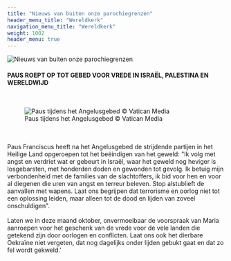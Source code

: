 ```yaml
---
title: "Nieuws van buiten onze parochiegrenzen"
header_menu_title: "Wereldkerk"
navigation_menu_title: "Wereldkerk"
weight: 1002
header_menu: true
---
```


![Nieuws van buiten onze parochiegrenzen](images/nieuws-van-buiten-de-parochie.jpg)




#### PAUS ROEPT OP TOT GEBED VOOR VREDE IN ISRAËL, PALESTINA EN WERELDWIJD
<br>
<figure><img src="images/pb-paus.jpg" alt=" Paus tijdens het Angelusgebed © Vatican Media" style="max-height: 500px; max-width: 500px;" /><figcaption> Paus tijdens het Angelusgebed © Vatican Media</figcaption></figure><br>
<br>
Paus Franciscus heeft na het Angelusgebed de strijdende partijen in het Heilige Land opgeroepen tot het beëindigen van het geweld: "Ik volg met angst en verdriet wat er gebeurt in Israël, waar het geweld nog heviger is losgebarsten, met honderden doden en gewonden tot gevolg. Ik betuig mijn verbondenheid met de families van de slachtoffers, ik bid voor hen en voor al diegenen die uren van angst en terreur beleven. Stop alstublieft de aanvallen met wapens. Laat ons begrijpen dat terrorisme en oorlog niet tot een oplossing leiden, maar alleen tot de dood en lijden van zoveel onschuldigen".<br>
<br>
Laten we in deze maand oktober, onvermoeibaar de voorspraak van Maria aanroepen voor het geschenk van de vrede voor de vele landen die getekend zijn door oorlogen en conflicten. Laat ons ook het dierbare Oekraïne niet vergeten, dat nog dagelijks onder lijden gebukt gaat en dat zo fel wordt gekweld.'<br>
<br>
<br>
<br>


